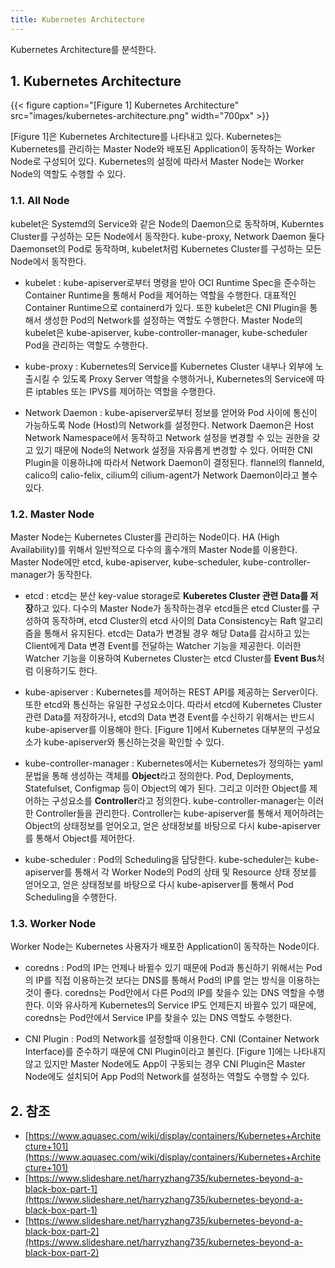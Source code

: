 ```yaml
---
title: Kubernetes Architecture
---
```


Kubernetes Architecture를 분석한다.

## 1. Kubernetes Architecture

{{< figure caption="[Figure 1] Kubernetes Architecture" src="images/kubernetes-architecture.png" width="700px" >}}

[Figure 1]은 Kubernetes Architecture를 나타내고 있다. Kubernetes는 Kubernetes를 관리하는 Master Node와 배포된 Application이 동작하는 Worker Node로 구성되어 있다. Kubernetes의 설정에 따라서 Master Node는 Worker Node의 역할도 수행할 수 있다.

### 1.1. All Node

kubelet은 Systemd의 Service와 같은 Node의 Daemon으로 동작하며, Kuberntes Cluster를 구성하는 모든 Node에서 동작한다. kube-proxy, Network Daemon 둘다 Daemonset의 Pod로 동작하며, kubelet처럼 Kubernetes Cluster를 구성하는 모든 Node에서 동작한다.

* kubelet : kube-apiserver로부터 명령을 받아 OCI Runtime Spec을 준수하는 Container Runtime을 통해서 Pod을 제어하는 역할을 수행한다. 대표적인 Container Runtime으로 containerd가 있다. 또한 kubelet은 CNI Plugin을 통해서 생성한 Pod의 Network를 설정하는 역할도 수행한다. Master Node의 kubelet은 kube-apiserver, kube-controller-manager, kube-scheduler Pod을 관리하는 역할도 수행한다.

* kube-proxy : Kubernetes의 Service를 Kubernetes Cluster 내부나 외부에 노출시킬 수 있도록 Proxy Server 역할을 수행하거나, Kubernetes의 Service에 따른 iptables 또는 IPVS를 제어하는 역할을 수행한다.

* Network Daemon : kube-apiserver로부터 정보를 얻어와 Pod 사이에 통신이 가능하도록 Node (Host)의 Network를 설정한다. Network Daemon은 Host Network Namespace에서 동작하고 Network 설정을 변경할 수 있는 권한을 갖고 있기 때문에 Node의 Network 설정을 자유롭게 변경할 수 있다. 어떠한 CNI Plugin을 이용하냐에 따라서 Network Daemon이 결정된다. flannel의 flanneld, calico의 calio-felix, cilium의 cilium-agent가 Network Daemon이라고 볼수 있다.

### 1.2. Master Node

Master Node는 Kubernetes Cluster를 관리하는 Node이다. HA (High Availability)를 위해서 일반적으로 다수의 홀수개의 Master Node를 이용한다. Master Node에만 etcd, kube-apiserver, kube-scheduler, kube-controller-manager가 동작한다.

* etcd : etcd는 분산 key-value storage로 **Kuberetes Cluster 관련 Data를 저장**하고 있다. 다수의 Master Node가 동작하는경우 etcd들은 etcd Cluster를 구성하여 동작하며, etcd Cluster의 etcd 사이의 Data Consistency는 Raft 알고리즘을 통해서 유지된다. etcd는 Data가 변경될 경우 해당 Data를 감시하고 있는 Client에게 Data 변경 Event를 전달하는 Watcher 기능을 제공한다. 이러한 Watcher 기능을 이용하여 Kubernetes Cluster는 etcd Cluster를 **Event Bus**처럼 이용하기도 한다.

* kube-apiserver : Kubernetes를 제어하는 REST API를 제공하는 Server이다. 또한 etcd와 통신하는 유일한 구성요소이다. 따라서 etcd에 Kubernetes Cluster 관련 Data를 저장하거나, etcd의 Data 변경 Event를 수신하기 위해서는 반드시 kube-apiserver를 이용해야 한다. [Figure 1]에서 Kubernetes 대부분의 구성요소가 kube-apiserver와 통신하는것을 확인할 수 있다.

* kube-controller-manager : Kubernetes에서는 Kubernetes가 정의하는 yaml 문법을 통해 생성하는 객체를 **Object**라고 정의한다. Pod, Deployments, Statefulset, Configmap 등이 Object의 예가 된다. 그리고 이러한 Object를 제어하는 구성요소를 **Controller**라고 정의한다. kube-controller-manager는 이러한 Controller들을 관리한다. Controller는 kube-apiserver를 통해서 제어하려는 Object의 상태정보를 얻어오고, 얻은 상태정보를 바탕으로 다시 kube-apiserver를 통해서 Object를 제어한다.

* kube-scheduler : Pod의 Scheduling을 담당한다. kube-scheduler는 kube-apiserver를 통해서 각 Worker Node의 Pod의 상태 및 Resource 상태 정보를 얻어오고, 얻은 상태정보를 바탕으로 다시 kube-apiserver를 통해서 Pod Scheduling을 수행한다.

### 1.3. Worker Node

Worker Node는 Kubernetes 사용자가 배포한 Application이 동작하는 Node이다.

* coredns : Pod의 IP는 언제나 바뀔수 있기 때문에 Pod과 통신하기 위해서는 Pod의 IP를 직접 이용하는것 보다는 DNS를 통해서 Pod의 IP를 얻는 방식을 이용하는 것이 좋다. coredns는 Pod안에서 다른 Pod의 IP를 찾을수 있는 DNS 역할을 수행한다. 이와 유사하게 Kubernetes의 Service IP도 언제든지 바뀔수 있기 때문에, coredns는 Pod안에서 Service IP를 찾을수 있는 DNS 역할도 수행한다.

* CNI Plugin : Pod의 Network를 설정할때 이용한다. CNI (Container Network Interface)를 준수하기 때문에 CNI Plugin이라고 불린다. [Figure 1]에는 나타내지 않고 있지만 Master Node에도 App이 구동되는 경우 CNI Plugin은 Master Node에도 설치되어 App Pod의 Network를 설정하는 역할도 수행할 수 있다.

## 2. 참조

* [https://www.aquasec.com/wiki/display/containers/Kubernetes+Architecture+101](https://www.aquasec.com/wiki/display/containers/Kubernetes+Architecture+101)
* [https://www.slideshare.net/harryzhang735/kubernetes-beyond-a-black-box-part-1](https://www.slideshare.net/harryzhang735/kubernetes-beyond-a-black-box-part-1)
* [https://www.slideshare.net/harryzhang735/kubernetes-beyond-a-black-box-part-2](https://www.slideshare.net/harryzhang735/kubernetes-beyond-a-black-box-part-2)